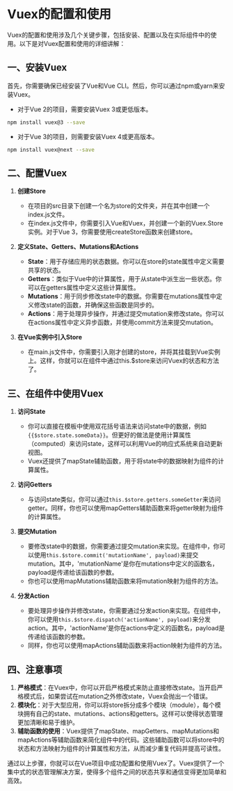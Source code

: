 # Vuex的配置和使用

Vuex的配置和使用涉及几个关键步骤，包括安装、配置以及在实际组件中的使用。以下是对Vuex配置和使用的详细讲解：

## 一、安装Vuex

首先，你需要确保已经安装了Vue和Vue CLI。然后，你可以通过npm或yarn来安装Vuex。

* 对于Vue 2的项目，需要安装Vuex 3或更低版本。

```bash
npm install vuex@3 --save
```

* 对于Vue 3的项目，则需要安装Vuex 4或更高版本。

```bash
npm install vuex@next --save
```

## 二、配置Vuex

1. **创建Store**

    * 在项目的src目录下创建一个名为store的文件夹，并在其中创建一个index.js文件。
    * 在index.js文件中，你需要引入Vue和Vuex，并创建一个新的Vuex.Store实例。对于Vue 3，你需要使用createStore函数来创建store。

2. **定义State、Getters、Mutations和Actions**

    * **State**：用于存储应用的状态数据。你可以在store的state属性中定义需要共享的状态。
    * **Getters**：类似于Vue中的计算属性，用于从state中派生出一些状态。你可以在getters属性中定义这些计算属性。
    * **Mutations**：用于同步修改state中的数据。你需要在mutations属性中定义修改state的函数，并确保这些函数是同步的。
    * **Actions**：用于处理异步操作，并通过提交mutation来修改state。你可以在actions属性中定义异步函数，并使用commit方法来提交mutation。

3. **在Vue实例中引入Store**

    * 在main.js文件中，你需要引入刚才创建的store，并将其挂载到Vue实例上。这样，你就可以在组件中通过this.$store来访问Vuex的状态和方法了。

## 三、在组件中使用Vuex

1. **访问State**

    * 你可以直接在模板中使用双花括号语法来访问state中的数据，例如`{{$store.state.someData}}`。但更好的做法是使用计算属性（computed）来访问state，这样可以利用Vue的响应式系统来自动更新视图。
    * Vuex还提供了mapState辅助函数，用于将state中的数据映射为组件的计算属性。

2. **访问Getters**

    * 与访问state类似，你可以通过`this.$store.getters.someGetter`来访问getter。同样，你也可以使用mapGetters辅助函数来将getter映射为组件的计算属性。

3. **提交Mutation**

    * 要修改state中的数据，你需要通过提交mutation来实现。在组件中，你可以使用`this.$store.commit('mutationName', payload)`来提交mutation。其中，'mutationName'是你在mutations中定义的函数名，payload是传递给该函数的参数。
    * 你也可以使用mapMutations辅助函数来将mutation映射为组件的方法。

4. **分发Action**

    * 要处理异步操作并修改state，你需要通过分发action来实现。在组件中，你可以使用`this.$store.dispatch('actionName', payload)`来分发action。其中，'actionName'是你在actions中定义的函数名，payload是传递给该函数的参数。
    * 同样，你也可以使用mapActions辅助函数来将action映射为组件的方法。

## 四、注意事项

1. **严格模式**：在Vuex中，你可以开启严格模式来防止直接修改state。当开启严格模式后，如果尝试在mutation之外修改state，Vuex会抛出一个错误。
2. **模块化**：对于大型应用，你可以将store拆分成多个模块（module），每个模块拥有自己的state、mutations、actions和getters。这样可以使得状态管理更加清晰和易于维护。
3. **辅助函数的使用**：Vuex提供了mapState、mapGetters、mapMutations和mapActions等辅助函数来简化组件中的代码。这些辅助函数可以将store中的状态和方法映射为组件的计算属性和方法，从而减少重复代码并提高可读性。

通过以上步骤，你就可以在Vue项目中成功配置和使用Vuex了。Vuex提供了一个集中式的状态管理解决方案，使得多个组件之间的状态共享和通信变得更加简单和高效。
